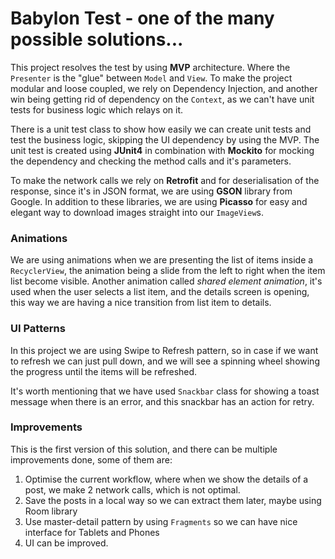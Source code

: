 # Babylon Test - one of the many possible solutions...
This project resolves the test by using **MVP** architecture. Where the `Presenter` is the "glue" between `Model` and `View`. To make the project modular and loose coupled, we rely on Dependency Injection, and another win being getting rid of dependency on the `Context`, as we can't have unit tests for business logic which relays on it.

There is a unit test class to show how easily we can create unit tests and test the business logic, skipping the UI dependency by using the MVP. The unit test is created using **JUnit4** in combination with **Mockito** for mocking the dependency and checking the method calls and it's parameters.

To make the network calls we rely on **Retrofit** and for deserialisation of the response, since it's in JSON format, we are using **GSON** library from Google. In addition to these libraries, we are using **Picasso** for easy and elegant way to download images straight into our `ImageView`s.

### Animations
We are using animations when we are presenting the list of items inside a `RecyclerView`, the animation being a slide from the left to right when the item list become visible. Another animation called _shared element animation_, it's used when the user selects a list item, and the details screen is opening, this way we are having a nice transition from list item to details.

### UI Patterns
In this project we are using Swipe to Refresh pattern, so in case if we want to refresh we can just pull down, and we will see a spinning wheel showing the progress until the items will be refreshed. 

It's worth mentioning that we have used `Snackbar` class for showing a toast message when there is an error, and this snackbar has an action for retry. 


### Improvements
This is the first version of this solution, and there can be multiple improvements done, some of them are:
1. Optimise the current workflow, where when we show the details of a post, we make 2 network calls, which is not optimal. 
2. Save the posts in a local way so we can extract them later, maybe using Room library
3. Use master-detail pattern by using `Fragments` so we can have nice interface for Tablets and Phones
4. UI can be improved.